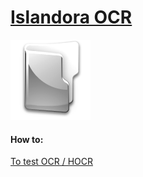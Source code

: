 # [Islandora OCR](https://github.com/Islandora/islandora_ocr)
![icon](folder.png)



#### How to:<br/>
[To test OCR / HOCR](./tests/book_batch_ingest.md)
